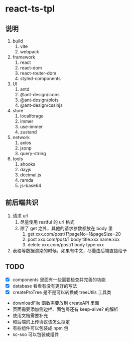 # react-ts-tpl

## 说明

1. build
   1. vite
   2. webpack
2. framework
   1. react
   2. react-dom
   3. react-router-dom
   4. styled-components
3. UI
   1. antd
   2. @ant-design/icons
   3. @ant-design/plots
   4. @ant-design/cssinjs
4. store
   1. localforage
   2. immer
   3. use-immer
   4. zustand
5. network
   1. axios
   2. jsonp
   3. query-string
6. tools
   1. ahooks
   2. dayjs
   3. decimal.js
   4. ramda
   5. js-base64

## 前后端共识

1. 请求 url
   1. 尽量使用 restful 的 url 格式
   2. 除了 get 之外，其他的请求参数都放在 body 里
      1. get xxx.com/post/1?pageNo=1&pageSize=20
      2. post xxx.com/post/1 body title:xxx name:xxx
      3. delete xxx.com/post/1 body type:xxx
2. 表格等数据渲染的时候，如果有中文，尽量由后端直接给予

## TODO

- [x] components 里面有一些需要检查并完善的功能
- [x] database 看看有没有更好的写法
- [x] createProTree 是不是可以转换成 treeUtils 工具类
- downloadFile 函数需要放到 createAPI 里面
- 页面需要添加侧边栏、面包屑还有 keep-alive? 的解析
- 使用文档需要补充
- 和后端的上传协议该怎么拟定
- 有些组件可以包装成 npm 包
- sc-sso 可以包装成组件
